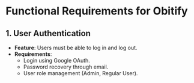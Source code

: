 
# Functional Requirements for Obitify

## 1. User Authentication
- **Feature**: Users must be able to log in and log out.
- **Requirements**:
  - Login using Google OAuth.
  - Password recovery through email.
  - User role management (Admin, Regular User).
